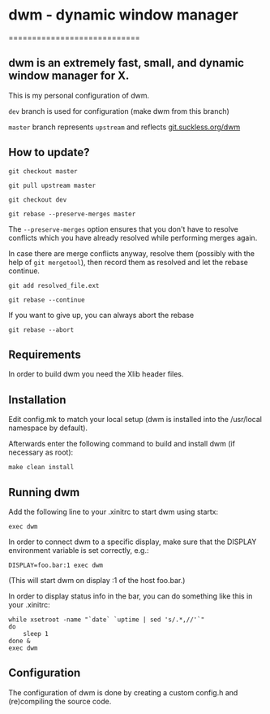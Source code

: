 # dwm - dynamic window manager
============================
## dwm is an extremely fast, small, and dynamic window manager for X.


This is my personal configuration of dwm.

`dev` branch is used for configuration (make dwm from this branch)

`master` branch represents `upstream` and reflects [git.suckless.org/dwm](git.suckless.org/dwm)

## How to update?

`git checkout master`

`git pull upstream master`

`git checkout dev`

`git rebase --preserve-merges master`

The `--preserve-merges` option ensures that you don't have to resolve conflicts
which you have already resolved while performing merges again.

In case there are merge conflicts anyway, resolve them 
(possibly with the help of `git mergetool`), then record them as resolved
and let the rebase continue.

`git add resolved_file.ext`

`git rebase --continue`

If you want to give up, you can always abort the rebase

`git rebase --abort`


Requirements
------------
In order to build dwm you need the Xlib header files.


Installation
------------
Edit config.mk to match your local setup (dwm is installed into
the /usr/local namespace by default).

Afterwards enter the following command to build and install dwm (if
necessary as root):

    make clean install


Running dwm
-----------
Add the following line to your .xinitrc to start dwm using startx:

    exec dwm

In order to connect dwm to a specific display, make sure that
the DISPLAY environment variable is set correctly, e.g.:

    DISPLAY=foo.bar:1 exec dwm

(This will start dwm on display :1 of the host foo.bar.)

In order to display status info in the bar, you can do something
like this in your .xinitrc:

    while xsetroot -name "`date` `uptime | sed 's/.*,//'`"
    do
    	sleep 1
    done &
    exec dwm


Configuration
-------------
The configuration of dwm is done by creating a custom config.h
and (re)compiling the source code.
